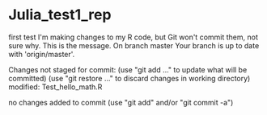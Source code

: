 # Julia_test1_rep
 first test
I'm making changes to my R code, but Git won't commit them, not sure why. 
This is the message. 
On branch master
Your branch is up to date with 'origin/master'.

Changes not staged for commit:
  (use "git add <file>..." to update what will be committed)
  (use "git restore <file>..." to discard changes in working directory)
	modified:   Test_hello_math.R

no changes added to commit (use "git add" and/or "git commit -a")
